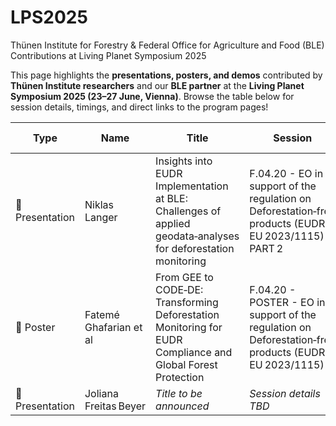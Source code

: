 # LPS2025

Thünen Institute for Forestry & Federal Office for Agriculture and Food (BLE) Contributions at Living Planet Symposium 2025

This page highlights the **presentations, posters, and demos** contributed by **Thünen Institute researchers** and our **BLE partner** at the **Living Planet Symposium 2025 (23–27 June, Vienna)**.
Browse the table below for session details, timings, and direct links to the program pages!


| Type          | Name                       | Title                                                                                                    | Session                                                                                         | Date & Time                      | Program Link                                                                                                   |
|---------------|----------------------------|----------------------------------------------------------------------------------------------------------|--------------------------------------------------------------------------------------------------|----------------------------------|---------------------------------------------------------------------------------------------------------------|
| 📢 Presentation | Niklas Langer              | Insights into EUDR Implementation at BLE: Challenges of applied geodata‑analyses for deforestation monitoring | F.04.20 - EO in support of the regulation on Deforestation‑free products (EUDR, EU 2023/1115) – PART 2 | Tuesday, Jun 24, 2025 • 16:00–17:30 | [Link](https://lps25.esa.int/programme/programme-session/?id=AAD67A95-7052-4093-B276-111453337445) |
| 🧾 Poster       | Fatemé Ghafarian et al                | From GEE to CODE‑DE: Transforming Deforestation Monitoring for EUDR Compliance and Global Forest Protection | F.04.20 - POSTER - EO in support of the regulation on Deforestation‑free products (EUDR, EU 2023/1115) | Tuesday, Jun 24, 2025 • 17:45–19:00             | [Link](https://lps25.esa.int/programme/programme-session/?id=64D8A53D-4EA4-43A0-AC8E-544D2F4C1310) |
| 📢 Presentation | Joliana Freitas Beyer | *Title to be announced*                                                                                  | *Session details TBD*                                                                            | *Date & time TBD*                | *Link to follow*                                                                                               |
